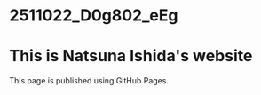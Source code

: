 # 2511022_D0g802_eEg
# This is Natsuna Ishida's website

This page is published using GitHub Pages.
